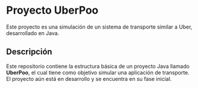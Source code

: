 # Proyecto UberPoo

Este proyecto es una simulación de un sistema de transporte similar a Uber, desarrollado en Java.

## Descripción

Este repositorio contiene la estructura básica de un proyecto Java llamado **UberPoo**, el cual tiene como objetivo simular una aplicación de transporte. El proyecto aún está en desarrollo y se encuentra en su fase inicial.

